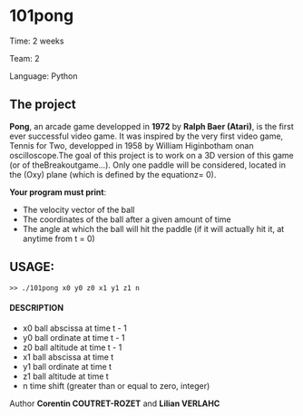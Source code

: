 101pong
===

Time:       2 weeks

Team:       2

Language:   Python


The project
----
**Pong**, an arcade game developped in **1972** by **Ralph Baer (Atari)**, is the first ever successful video game. It was inspired by the very first video game, Tennis for Two, developped in 1958 by William Higinbotham onan oscilloscope.The goal of this project is to work on a 3D version of this game (or of theBreakoutgame...). Only one paddle will be considered, located in the (Oxy) plane (which is defined by the equationz= 0).

**Your program must print**:
* The velocity vector of the ball
* The coordinates of the ball after a given amount of time
* The angle at which the ball will hit the paddle (if it will actually hit it, at anytime from t = 0)

## USAGE:

```
>> ./101pong x0 y0 z0 x1 y1 z1 n
```

#### DESCRIPTION
* x0  ball abscissa at time t - 1
* y0  ball ordinate at time t - 1
* z0  ball altitude at time t - 1
* x1  ball abscissa at time t
* y1  ball ordinate at time t
* z1  ball altitude at time t
* n   time shift (greater than or equal to zero, integer)


Author **Corentin COUTRET-ROZET** and **Lilian VERLAHC**